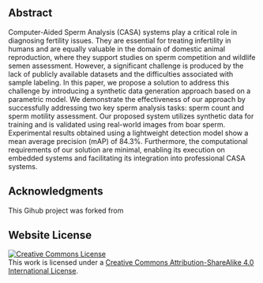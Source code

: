 ## Abstract
Computer-Aided Sperm Analysis (CASA) systems play a critical role in diagnosing fertility issues. They are essential for treating infertility in humans and are equally valuable in the domain of domestic animal reproduction, where they support studies on sperm competition and wildlife semen assessment. However, a significant challenge is produced by the lack of publicly available datasets and the difficulties associated with sample labeling. In this paper, we propose a solution to address this challenge by introducing a synthetic data generation approach based on a parametric model. We demonstrate the effectiveness of our approach by successfully addressing two key sperm analysis tasks: sperm count and sperm motility assessment. Our proposed system utilizes synthetic data for training and is validated using real-world images from boar sperm. Experimental results obtained using a lightweight detection model show a mean average precision (mAP) of 84.3\%. Furthermore, the computational requirements of our solution are minimal, enabling its execution on embedded systems and facilitating its integration into professional CASA systems.

## Acknowledgments
This Gihub project was forked from 

## Website License
<a rel="license" href="http://creativecommons.org/licenses/by-sa/4.0/"><img alt="Creative Commons License" style="border-width:0" src="https://i.creativecommons.org/l/by-sa/4.0/88x31.png" /></a><br />This work is licensed under a <a rel="license" href="http://creativecommons.org/licenses/by-sa/4.0/">Creative Commons Attribution-ShareAlike 4.0 International License</a>.
